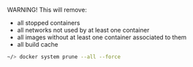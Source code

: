 WARNING! This will remove:

- all stopped containers
- all networks not used by at least one container
- all images without at least one container associated to them
- all build cache

```bash
~/> docker system prune --all --force
```
